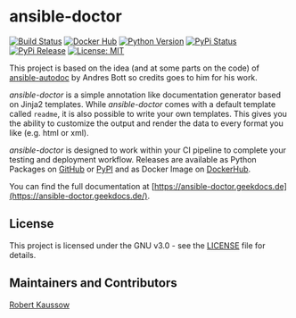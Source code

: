 # ansible-doctor

[![Build Status](https://img.shields.io/drone/build/xoxys/ansible-doctor?logo=drone)](https://cloud.drone.io/xoxys/ansible-doctor)
[![Docker Hub](https://img.shields.io/badge/docker-latest-blue.svg?logo=docker&logoColor=white)](https://hub.docker.com/r/xoxys/ansible-doctor)
[![Python Version](https://img.shields.io/pypi/pyversions/ansible-doctor.svg)](https://pypi.org/project/ansible-doctor/)
[![PyPi Status](https://img.shields.io/pypi/status/ansible-doctor.svg)](https://pypi.org/project/ansible-doctor/)
[![PyPi Release](https://img.shields.io/pypi/v/ansible-doctor.svg)](https://pypi.org/project/ansible-doctor/)
[![License: MIT](https://img.shields.io/github/license/xoxys/ansible-doctor)](LICENSE)

This project is based on the idea (and at some parts on the code) of [ansible-autodoc](https://github.com/AndresBott/ansible-autodoc) by Andres Bott so credits goes to him for his work.

_ansible-doctor_ is a simple annotation like documentation generator based on Jinja2 templates. While _ansible-doctor_ comes with a default template called `readme`, it is also possible to write your own templates. This gives you the ability to customize the output and render the data to every format you like (e.g. html or xml).

_ansible-doctor_ is designed to work within your CI pipeline to complete your testing and deployment workflow. Releases are available as Python Packages on [GitHub](https://github.com/xoxys/ansible-doctor/releases) or [PyPI](https://pypi.org/project/ansible-doctor/) and as Docker Image on [DockerHub](https://hub.docker.com/r/xoxys/ansible-doctor).

You can find the full documentation at [https://ansible-doctor.geekdocs.de](https://ansible-doctor.geekdocs.de/).

## License

This project is licensed under the GNU v3.0 - see the [LICENSE](https://github.com/xoxys/ansible-doctor/blob/master/LICENSE) file for details.

## Maintainers and Contributors

[Robert Kaussow](https://github.com/xoxys)
